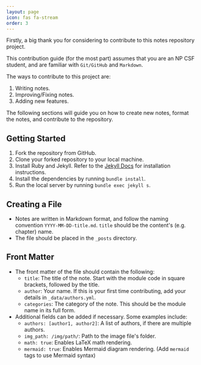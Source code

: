 ```yaml
---
layout: page
icon: fas fa-stream
order: 3
---
```


Firstly, a big thank you for considering to contribute to this notes repository project.

This contribution guide (for the most part) assumes that you are an NP CSF student, and are familiar with `Git/GitHub` and `Markdown`.

The ways to contribute to this project are:
1. Writing notes.
2. Improving/Fixing notes.
3. Adding new features.

The following sections will guide you on how to create new notes, format the notes, and contribute to the repository.

## Getting Started 

1. Fork the repository from GitHub.
2. Clone your forked repository to your local machine.
3. Install Ruby and Jekyll. Refer to the [Jekyll Docs](https://jekyllrb.com/docs/installation/) for installation instructions.
4. Install the dependencies by running `bundle install`.
5. Run the local server by running `bundle exec jekyll s`.

## Creating a File 

- Notes are written in Markdown format, and follow the naming convention `YYYY-MM-DD-title.md`. `title` should be the content's (e.g. chapter) name. 
- The file should be placed in the `_posts` directory.

## Front Matter

- The front matter of the file should contain the following:
  - `title`: The title of the note. Start with the module code in square brackets, followed by the title.
  - `author`: Your name. If this is your first time contributing, add your details in `_data/authors.yml`.
  - `categories`: The category of the note. This should be the module name in its full form.
- Additional fields can be added if necessary. Some examples include:
  - `authors: [author1, author2]`: A list of authors, if there are multiple authors.
  - `img_path: /img/path/`: Path to the image file's folder.
  - `math: true`: Enables LaTeX math rendering.
  - `mermaid: true`: Enables Mermaid diagram rendering. (Add ```mermaid``` tags to use Mermaid syntax)

